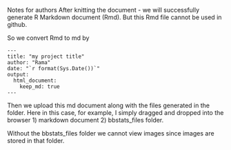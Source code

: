 Notes for authors
After knitting the document - we will successfully generate R Markdown document (Rmd). But this Rmd file cannot be used in github.

So we convert Rmd to md by

    ---
    title: "my project title"
    author: "Rama"
    date: "`r format(Sys.Date())`"
    output:
      html_document:
        keep_md: true
    ---

Then we upload this md document along with the files generated in the folder. Here in this case, for example, I simply dragged and dropped into the browser 1) markdown document 2) bbstats_files folder.

Without the bbstats_files folder we cannot view images since images are stored in that folder.
